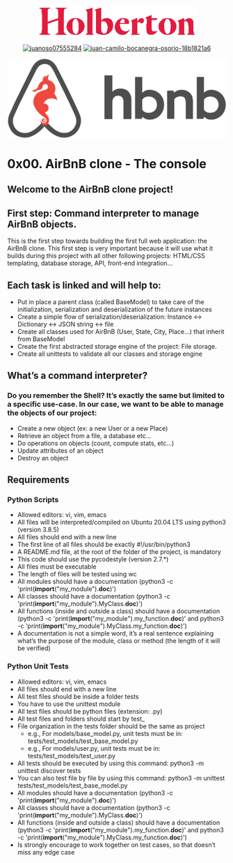 <p align="center">
    <a href=#><img src="https://raw.githubusercontent.com/jbocane6/logos/main/holberton-logo.png" alt="holberton" /></a></p>
  
  <p align="center">
    <a href="https://twitter.com/juanoso07555284" target="blank"><img align="center" src="https://raw.githubusercontent.com/rahuldkjain/github-profile-readme-generator/master/src/images/icons/Social/twitter.svg" alt="juanoso07555284" height="30" width="40" /></a>
  <a href="https://linkedin.com/in/juan-camilo-bocanegra-osorio-18b1821a6" target="blank"><img align="center" src="https://raw.githubusercontent.com/rahuldkjain/github-profile-readme-generator/master/src/images/icons/Social/linked-in-alt.svg" alt="juan-camilo-bocanegra-osorio-18b1821a6" height="30" width="40" /></a>
  </p>
  
  <p align="center">
    <a href=#><img src="https://raw.githubusercontent.com/jbocane6/logos/main/Airbnb.png" alt="titulo" /></a></p>
  
  # 0x00. AirBnB clone - The console
  ## Welcome to the AirBnB clone project!

  ## First step: Command interpreter to manage AirBnB objects.

  This is the first step towards building the first full web application: the AirBnB clone. This first step is very important because it will use what it builds during this project with all other following projects: HTML/CSS templating, database storage, API, front-end integration…

  ## Each task is linked and will help to:

  - Put in place a parent class (called BaseModel) to take care of the initialization, serialization and deserialization of the future instances
  - Create a simple flow of serialization/deserialization: Instance <-> Dictionary <-> JSON string <-> file
  - Create all classes used for AirBnB (User, State, City, Place…) that inherit from BaseModel
  - Create the first abstracted storage engine of the project: File storage.
  - Create all unittests to validate all our classes and storage engine

  ## What’s a command interpreter?

  ### Do you remember the Shell? It’s exactly the same but limited to a specific use-case. In our case, we want to be able to manage the objects of our project:

  - Create a new object (ex: a new User or a new Place)
  - Retrieve an object from a file, a database etc…
  - Do operations on objects (count, compute stats, etc…)
  - Update attributes of an object
  - Destroy an object

  ## Requirements

  ### Python Scripts
  - Allowed editors: vi, vim, emacs
  - All files will be interpreted/compiled on Ubuntu 20.04 LTS using python3 (version 3.8.5)
  - All files should end with a new line
  - The first line of all files should be exactly #!/usr/bin/python3
  - A README.md file, at the root of the folder of the project, is mandatory
  - This code should use the pycodestyle (version 2.7.*)
  - All files must be executable
  - The length of files will be tested using wc
  - All modules should have a documentation (python3 -c 'print(__import__("my_module").__doc__)')
  - All classes should have a documentation (python3 -c 'print(__import__("my_module").MyClass.__doc__)')
  - All functions (inside and outside a class) should have a documentation (python3 -c 'print(__import__("my_module").my_function.__doc__)' and python3 -c 'print(__import__("my_module").MyClass.my_function.__doc__)')
  - A documentation is not a simple word, it’s a real sentence explaining what’s the purpose of the module, class or method (the length of it will be verified)

  ### Python Unit Tests
  - Allowed editors: vi, vim, emacs
  - All files should end with a new line
  - All test files should be inside a folder tests
  - You have to use the unittest module
  - All test files should be python files (extension: .py)
  - All test files and folders should start by test_
  - File organization in the tests folder should be the same as project
    - e.g., For models/base_model.py, unit tests must be in: tests/test_models/test_base_model.py
    - e.g., For models/user.py, unit tests must be in: tests/test_models/test_user.py
  - All tests should be executed by using this command: python3 -m unittest discover tests
  - You can also test file by file by using this command: python3 -m unittest tests/test_models/test_base_model.py
  - All modules should have a documentation (python3 -c 'print(__import__("my_module").__doc__)')
  - All classes should have a documentation (python3 -c 'print(__import__("my_module").MyClass.__doc__)')
  - All functions (inside and outside a class) should have a documentation (python3 -c 'print(__import__("my_module").my_function.__doc__)' and python3 -c 'print(__import__("my_module").MyClass.my_function.__doc__)')
  - Is strongly encourage to work together on test cases, so that doesn’t miss any edge case
